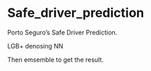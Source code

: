 # Safe_driver_prediction
Porto Seguro’s Safe Driver Prediction.

LGB+ denosing NN 

Then emsemble to get the result.
